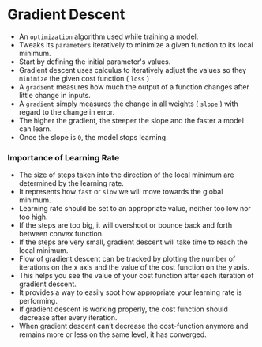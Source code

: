 # Gradient Descent

- An `optimization` algorithm used while training a model.
- Tweaks its `parameters` iteratively to minimize a given function to its local minimum.
- Start by defining the initial parameter's values. 
- Gradient descent uses calculus to iteratively adjust the values so they `minimize` the given cost function ( `loss` )
- A `gradient` measures how much the output of a function changes after little change in inputs.
- A `gradient` simply measures the change in all weights ( `slope` ) with regard to the change in error.
- The higher the gradient, the steeper the slope and the faster a model can learn.
- Once the slope is `0`, the model stops learning. 

### Importance of Learning Rate

- The size of steps taken into the direction of the local minimum are determined by the learning rate.
- It represents how `fast` or `slow` we will move towards the global minimum.
- Learning rate should be set to an appropriate value, neither too low nor too high. 
- If the steps are too big, it will overshoot or bounce back and forth between convex function.
- If the steps are very small, gradient descent will take time to reach the local minimum.
- Flow of gradient descent can be tracked by plotting the number of iterations on the x axis and the value of the cost function on the y axis.
- This helps you see the value of your cost function after each iteration of gradient descent.
- It provides a way to easily spot how appropriate your learning rate is performing.
- If gradient descent is working properly, the cost function should decrease after every iteration.
- When gradient descent can’t decrease the cost-function anymore and remains more or less on the same level, it has converged.
